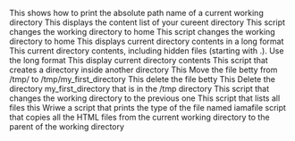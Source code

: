 This shows how to  print the absolute path name of a current working directory
This displays the content list of your cureent directory
This script changes the working directory to home
This script changes the working directory to home
This displays current directory contents in a long format
This current directory contents, including hidden files (starting with .). Use the long format
This display current directory contents
This script that creates a directory inside another directory
This Move the file betty from /tmp/ to /tmp/my_first_directory
This delete the file betty
This Delete the directory my_first_directory that is in the /tmp directory
This script that changes the working directory to the previous one
This script that lists all files
this Wriwe a script that prints the type of the file named iamafile
 script that copies all the HTML files from the current working directory to the parent of the working directory
